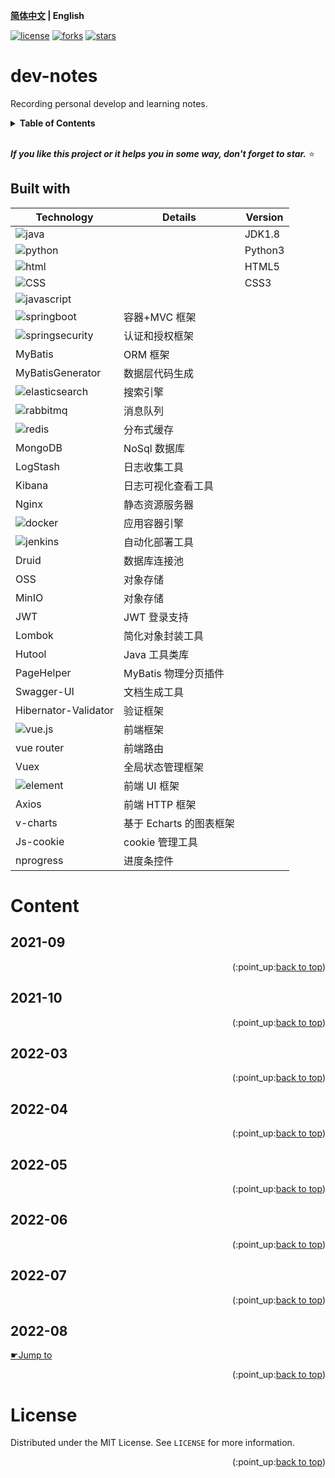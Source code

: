 <a name="readme-top"></a>
**[简体中文](./README.CN.md) | English**

[![license](https://img.shields.io/github/license/lyzsk/dev-notes.svg?style=plastic&logo=github)](https://github.com/lyzsk/dev-notes/blob/master/LICENSE) [![forks](https://img.shields.io/github/forks/lyzsk/dev-notes.svg?style=plastic&logo=github)](https://github.com/lyzsk/dev-notes/members) [![stars](https://img.shields.io/github/stars/lyzsk/dev-notes.svg?style=plastic&logo=github)](https://github.com/lyzsk/dev-notes/stargazers)

# dev-notes

Recording personal develop and learning notes.

<!-- TABLE OF CONTENTS -->
<details>
  <summary><b>Table of Contents</b></summary>
  <ol>
    <li>
      <a href="#dev-notes">About The Project</a>
      <ul>
        <li><a href="#built-with">Built With</a></li>
      </ul>
    </li>
    <li>
      <a href="#Content">Content</a>
      <ul>
        <li><a href="#prerequisites">Prerequisites</a></li>
        <li><a href="#installation">Installation</a></li>
      </ul>
    </li>
    <li><a href="#contact">Contact</a></li>
    <li><a href="#license">License</a></li>
  </ol>
</details>
<br>

**_If you like this project or it helps you in some way, don't forget to star._** :star:

## Built with

| Technology                                                                                               | Details                 | Version |
| -------------------------------------------------------------------------------------------------------- | ----------------------- | ------- |
| ![java](https://img.shields.io/badge/-Java-3C415C?style=plastic&logo=stackoverflow)                      |                         | JDK1.8  |
| ![python](https://img.shields.io/badge/-Python-3C415C?style=plastic&logo=python)                         |                         | Python3 |
| ![html](https://img.shields.io/badge/-HTML-3C415C?style=plastic&logo=html5)                              |                         | HTML5   |
| ![CSS](https://img.shields.io/badge/-CSS-3C415C?style=plastic&logo=css3)                                 |                         | CSS3    |
| ![javascript](https://img.shields.io/badge/-JavaScript-3C415C?style=plastic&logo=javascript)             |                         |         |
| ![springboot](https://img.shields.io/badge/-SpringBoot-3C415C?style=plastic&logo=springboot)             | 容器+MVC 框架           |         |
| ![springsecurity](https://img.shields.io/badge/-SpringSecurity-3C415C?style=plastic&logo=springsecurity) | 认证和授权框架          |         |
| MyBatis                                                                                                  | ORM 框架                |         |
| MyBatisGenerator                                                                                         | 数据层代码生成          |         |
| ![elasticsearch](https://img.shields.io/badge/-Elasticsearch-3C415C?style=plastic&logo=elasticsearch)    | 搜索引擎                |         |
| ![rabbitmq](https://img.shields.io/badge/-Rabbitmq-3C415C?style=plastic&logo=rabbitmq)                   | 消息队列                |         |
| ![redis](https://img.shields.io/badge/-Redis-3C415C?style=plastic&logo=redis)                            | 分布式缓存              |         |
| MongoDB                                                                                                  | NoSql 数据库            |         |
| LogStash                                                                                                 | 日志收集工具            |         |
| Kibana                                                                                                   | 日志可视化查看工具      |         |
| Nginx                                                                                                    | 静态资源服务器          |         |
| ![docker](https://img.shields.io/badge/-Docker-3C415C?style=plastic&logo=docker)                         | 应用容器引擎            |         |
| ![jenkins](https://img.shields.io/badge/-Jenkins-3C415C?style=plastic&logo=jenkins)                      | 自动化部署工具          |         |
| Druid                                                                                                    | 数据库连接池            |         |
| OSS                                                                                                      | 对象存储                |         |
| MinIO                                                                                                    | 对象存储                |         |
| JWT                                                                                                      | JWT 登录支持            |         |
| Lombok                                                                                                   | 简化对象封装工具        |         |
| Hutool                                                                                                   | Java 工具类库           |         |
| PageHelper                                                                                               | MyBatis 物理分页插件    |         |
| Swagger-UI                                                                                               | 文档生成工具            |         |
| Hibernator-Validator                                                                                     | 验证框架                |         |
| ![vue.js](https://img.shields.io/badge/-Vue.js-3C415C?style=plastic&logo=vuedotjs)                       | 前端框架                |         |
| vue router                                                                                               | 前端路由                |         |
| Vuex                                                                                                     | 全局状态管理框架        |         |
| ![element](https://img.shields.io/badge/-Element-3C415C?style=plastic&logo=element)                      | 前端 UI 框架            |         |
| Axios                                                                                                    | 前端 HTTP 框架          |         |
| v-charts                                                                                                 | 基于 Echarts 的图表框架 |         |
| Js-cookie                                                                                                | cookie 管理工具         |         |
| nprogress                                                                                                | 进度条控件              |         |

# Content

## 2021-09

<p align="right">(:point_up:<a href="#readme-top">back to top</a>)</p>

## 2021-10

<p align="right">(:point_up:<a href="#readme-top">back to top</a>)</p>

## 2022-03

<p align="right">(:point_up:<a href="#readme-top">back to top</a>)</p>

## 2022-04

<p align="right">(:point_up:<a href="#readme-top">back to top</a>)</p>

## 2022-05

<p align="right">(:point_up:<a href="#readme-top">back to top</a>)</p>

## 2022-06

<p align="right">(:point_up:<a href="#readme-top">back to top</a>)</p>

## 2022-07

<p align="right">(:point_up:<a href="#readme-top">back to top</a>)</p>

## 2022-08

[&#9755;Jump to](./notes/2022-08.md)

<p align="right">(:point_up:<a href="#readme-top">back to top</a>)</p>

# License

<!-- LICENSE -->

Distributed under the MIT License. See `LICENSE` for more information.

<p align="right">(:point_up:<a href="#readme-top">back to top</a>)</p>
